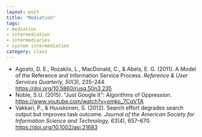 ```yaml
---
layout: post
title: "Mediation"
tags: 
- mediation
- intermediation
- intermediaries
- system intermediation
category: class
---
```


- Agosto, D. E., Rozaklis, L., MacDonald, C., & Abels, E. G. (2011). A Model of the Reference and  Information Service Process. *Reference & User Services Quarterly, 50*(3), 235–244. https://doi.org/10.5860/rusq.50n3.235
- Noble, S.U. (2015). "Just Google It": Algorithms of Oppression. https://www.youtube.com/watch?v=omko_7CqVTA
- Vakkari, P., & Huuskonen, S. (2012). Search effort degrades search output but improves task  outcome. *Journal of the American Society for Information Science and Technology, 63*(4), 657–670. https://doi.org/10.1002/asi.21683